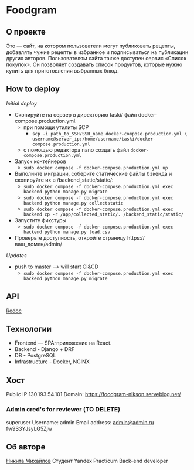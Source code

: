 # Foodgram

## О проекте 
Это — сайт, на котором пользователи могут публиковать рецепты, добавлять чужие рецепты в избранное и подписываться на публикации других авторов. 
Пользователям сайта также доступен сервис «Список покупок». Он позволяет создавать список продуктов, которые нужно купить для приготовления выбранных блюд.

## How to deploy
*Initial deploy*
- Скопируйте на сервер в директорию taski/ файл docker-compose.production.yml.
    - при помощи утилиты SCP
        - `scp -i path_to_SSH/SSH_name docker-compose.production.yml \ 
	username@server_ip:/home/username/taski/docker-compose.production.yml`
    - с помощью редактора nano создать файл `docker-compose.production.yml`
- Запуск контейнеров
    - `sudo docker compose -f docker-compose.production.yml up`
- Выполните миграции, соберите статические файлы бэкенда и скопируйте их в /backend_static/static/:
    - `sudo docker compose -f docker-compose.production.yml exec backend python manage.py migrate`
    - `sudo docker compose -f docker-compose.production.yml exec backend python manage.py collectstatic`
    - `sudo docker compose -f docker-compose.production.yml exec backend cp -r /app/collected_static/. /backend_static/static/`
- Запустите фикстуры
    - `sudo docker compose -f docker-compose.production.yml exec backend python manage.py load.csv`
- Проверьте доступность, откройте страницу https://ваш_домен/admin/

*Updates*
- push to master --> will start CI&CD
    - `sudo docker compose -f docker-compose.production.yml exec backend python manage.py migrate`

## API
[Redoc](docs\redoc.html)

## Технологии
* Frontend — SPA-приложение на React.
* Backend - Django + DRF
* DB - PostgreSQL
* Infrastructure - Docker, NGINX

## Хост
Public IP 130.193.54.101
Domain: https://foodgram-nikson.serveblog.net/

### Admin cred's for reviewer (TO DELETE)
superuser
Username: admin
Email address: admin@admin.ru
fw9S3YJsyLG5Zjw

## Об авторе
[Никита Михайлов](https://github.com/Nikson276)
Студент Yandex Practicum
Back-end developer
